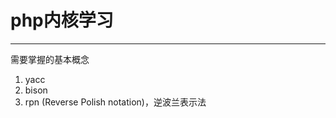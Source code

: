 # php内核学习
--------------------------------------------------------------
需要掌握的基本概念
1. yacc
2. bison
3. rpn (Reverse Polish notation)，逆波兰表示法
